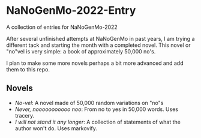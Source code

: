 # NaNoGenMo-2022-Entry

A collection of entries for NaNoGenMo-2022

After several unfinished attempts at NaNoGenMo in past years, I am trying a different tack and starting the month with a completed novel. This novel or "no"vel is very simple: a book of approximately 50,000 no's. 

I plan to make some more novels perhaps a bit more advanced and add them to this repo.

## Novels

* *No-vel*: A novel made of 50,000 random variations on "no"s
* *Never, nooooooooooo noo*: From no to yes in 50,000 words. Uses tracery.
* *I will not stand it any longer*: A collection of statements of what the author won't do. Uses markovify.